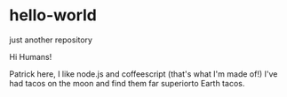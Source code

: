 # hello-world
just another repository

Hi Humans!

Patrick here, I like node.js and coffeescript (that's what I'm made of!)
I've had tacos on the moon and find them far superiorto Earth tacos.
